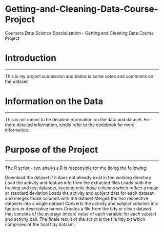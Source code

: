 # Getting-and-Cleaning-Data-Course-Project
Coursera Data Science Specialization - Getting and Cleaning Data Course Project

# Introduction
----------------------------------------------------------------------------------------
This is my project submission and below is some notes and comments on the dataset

# Information on the Data 
----------------------------------------------------------------------------------------
This is not meant to be detailed information on the data and dataset. For more detailed 
information, kindly refer to the codebook for more information.

# Purpose of the Project 
----------------------------------------------------------------------------------------
The R script - run_analysis.R is responsible for the doing the following:

Download the dataset if it does not already exist in the working directory
Load the activity and feature info from the extracted files 
Loads both the training and test datasets, keeping only those columns which reflect a mean or standard deviation
Loads the activity and subject data for each dataset, and merges those columns with the dataset
Merges the two respective datasets into a single dataset
Converts the activity and subject columns into factors or descriptive names 
Creates a file from the tidy or clean dataset that consists of the average (mean) value of each variable for each subject and activity pair.
The finale result of the script is the file tidy.txt which comprises of the final tidy dataset.